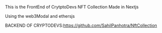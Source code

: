 This is the FrontEnd of CrytptoDevs NFT Collection Made in Nextjs

Using the web3Modal and ethersjs

BACKEND OF CRYPTODEVS:https://github.com/SahilPanhotra/NftCollection